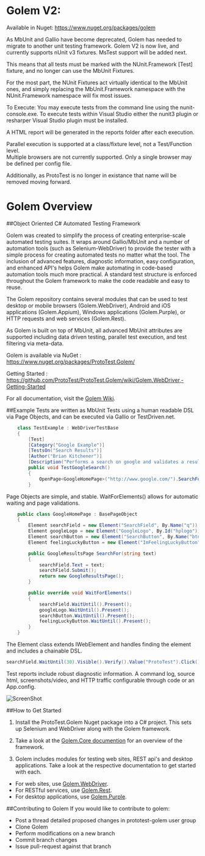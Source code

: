Golem V2:
====================
Available in Nuget: https://www.nuget.org/packages/golem

As MbUnit and Gallio have become deprecated, Golem has needed to migrate to another unit testing framework.  Golem V2 is now live, and currently supports nUnit v3 fixtures.  MsTest support will be added next.  

This means that all tests must be marked with the NUnit.Framework [Test] fixture, and no longer can use the MbUnit Fixtures.

For the most part, the NUnit Fixtures act virtually identical to the MbUnit ones, and simply replacing the MbUnit.Framework namespace with the NUnit.Framework namespace will fix most issues.  

To Execute: You may execute tests from the command line using the nunit-console.exe.  To execute tests within Visual Studio either the nunit3 plugin or resharper Visual Studio plugin must be installed.  

A HTML report will be generated in the reports folder after each execution.  

Parallel execution is supported at a class/fixture level, not a Test/Function level.  
Multiple browsers are not currently supported.  Only a single browser may be defined per config file.

Additionally, as ProtoTest is no longer in existance that name will be removed moving forward.  
 
 Golem Overview
====================

##Object Oriented C# Automated Testing Framework

Golem was created to simplify the process of creating enterprise-scale automated testing suites. It wraps around Gallio/MbUnit and a number of automation tools (such as Selenium-WebDriver) to provide the tester with a simple process for creating automated tests no matter what the tool. The inclusion of advanced features, diagnostic information, easy configuration, and enhanced API's helps Golem make automating in code-based automation tools much more practical. A standard test structure is enforced throughout the Golem framework to make the code readable and easy to reuse. 

The Golem repository contains several modules that can be used to test desktop or mobile browsers (Golem.WebDriver), Android and iOS applications (Golem.Appium), Windows applications (Golem.Purple), or HTTP requests and web services (Golem.Rest). 

As Golem is built on top of MbUnit, all advanced MbUnit attributes are supported including data driven testing, parallel test execution, and test filtering via meta-data.   

Golem is available via NuGet : https://www.nuget.org/packages/ProtoTest.Golem/

Getting Started : https://github.com/ProtoTest/ProtoTest.Golem/wiki/Golem.WebDriver,-Getting-Started

For all documentation, visit the [Golem Wiki](https://github.com/ProtoTest/ProtoTest.Golem/wiki).

##Example
Tests are written as MbUnit Tests using a human readable DSL via Page Objects, and can be executed via Gallio or TestDriven.net.  
```C#
    class TestExample : WebDriverTestBase
    {
        [Test]
        [Category("Google Example")]
        [TestsOn("Search Results")]
        [Author("Brian Kitchener")]
        [Description("Performs a search on google and validates a result is displayed")]
        public void TestGoogleSearch()
        {
            OpenPage<GoogleHomePage>("http://www.google.com/").SearchFor("Selenium").VerifyResult("Selenium - Web Browser Automation");
        }
```
Page Objects are simple, and stable.  WaitForElements() allows for automatic waiting and page validations.  
```C#
    public class GoogleHomePage : BasePageObject
    {
        Element searchField = new Element("SearchField", By.Name("q"));
        Element googleLogo = new Element("GoogleLogo", By.Id("hplogo"));
        Element searchButton = new Element("SearchButton", By.Name("btnK"));
        Element feelingLuckyButton = new Element("ImFeelingLuckyButton", By.Name("btnI"));

        public GoogleResultsPage SearchFor(string text)
        {
            searchField.Text = text;
            searchField.Submit();
            return new GoogleResultsPage();
        }

        public override void WaitForElements()
        {
            searchField.WaitUntil().Present();
            googleLogo.WaitUntil().Present();
            searchButton.WaitUntil().Present();
            feelingLuckyButton.WaitUntil().Present();
        }
    }
```

The Element class extends IWebElement and handles finding the element and includes a chainable DSL.
```C#
searchField.WaitUntil(30).Visible().Verify().Value("ProtoTest").Click();

```



Test reports include robust diagnostic information.  A command log, source html, screenshots/video, and HTTP traffic configurable through code or an App.config.  

![ScreenShot](http://raw.github.com/ProtoTest/ProtoTest.Golem/master/ProtoTest.Golem/Tests/SampleReport/Report.jpg)

##How to Get Started

1) Install the ProtoTest.Golem Nuget package into a C# project. This sets up Selenium and WebDriver along with the Golem framework.		

2) Take a look at the [Golem.Core documention](https://github.com/ProtoTest/ProtoTest.Golem/wiki/Golem.Core,-Setup) for an overview of the framework.

3) Golem includes modules for testing web sites, REST api's and desktop applications. Take a look at the respective documentation to get started with each.
* For web sites, use [Golem.WebDriver](https://github.com/ProtoTest/ProtoTest.Golem/wiki/Golem.WebDriver,-Getting-Started). 
* For RESTful services, use [Golem.Rest](https://github.com/ProtoTest/ProtoTest.Golem/wiki/Golem.Rest,-Getting-Started). 
* For desktop applications, use [Golem.Purple](https://github.com/ProtoTest/ProtoTest.Golem/wiki/Golem.White,-Getting-Started).


##Contributing to Golem
If you would like to contribute to golem:
* Post a thread detailed proposed changes in prototest-golem user group
* Clone Golem 
* Perform modifications on a new branch
* Commit branch changes
* Issue pull-request against that branch
